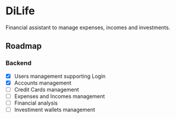 # DiLife
Financial assistant to manage expenses, incomes and investments.

## Roadmap

### Backend
- [x] Users management supporting Login
- [x] Accounts management
- [ ] Credit Cards management
- [ ] Expenses and Incomes management
- [ ] Financial analysis
- [ ] Investiment wallets management
